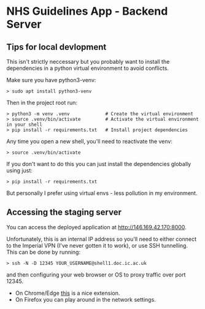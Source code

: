 # NHS Guidelines App - Backend Server

## Tips for local devlopment

This isn't strictly neccessary but you probably want to install the dependencies in a python virtual environment to avoid conflicts.

Make sure you have python3-venv:

```
> sudo apt install python3-venv
```

Then in the project root run:

```
> python3 -m venv .venv             # Create the virtual environment
> source .venv/bin/activate         # Activate the virtual environment in your shell
> pip install -r requirements.txt   # Install project dependencies
```

Any time you open a new shell, you'll need to reactivate the venv:

```
> source .venv/bin/activate
```

If you don't want to do this you can just install the dependencies globally using just:

```
> pip install -r requirements.txt
```

But personally I prefer using virtual envs - less pollution in my environment.

## Accessing the staging server

You can access the deployed application at http://146.169.42.170:8000.

Unfortunately, this is an internal IP address so you'll need to either connect to the Imperial VPN (I've never gotten it to work), or use SSH tunnelling. This can be done by running:

```
> ssh -N -D 12345 YOUR_USERNAME@shell1.doc.ic.ac.uk
```

and then configuring your web browser or OS to proxy traffic over port 12345.

- On Chrome/Edge [this](https://chrome.google.com/webstore/detail/proxy-switchyomega/padekgcemlokbadohgkifijomclgjgif) is a nice extension.
- On Firefox you can play around in the network settings.
